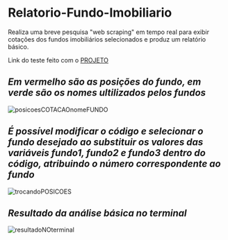 # Relatorio-Fundo-Imobiliario
 Realiza uma breve pesquisa "web scraping" em tempo real para exibir cotações dos fundos imobiliários selecionados e produz um relatório básico.<br>
 
 
 Link do teste feito com o [PROJETO](https://youtu.be/yXlCyf7C5YY) <br>
## *Em vermelho são as posições do fundo, em verde são os nomes ultilizados pelos fundos*


![posicoesCOTACAOnomeFUNDO](https://user-images.githubusercontent.com/127784850/224824707-460c6290-e6ab-4c2d-9066-ec1a8bccd277.png)


## *É possível modificar o código e selecionar o fundo desejado ao substituir os valores das variáveis fundo1, fundo2 e fundo3 dentro do código, atribuindo o número correspondente ao fundo*

![trocandoPOSICOES](https://user-images.githubusercontent.com/127784850/224825068-d0508b88-0488-4336-ab64-4177ca1a4dc8.png)

## *Resultado da análise básica no terminal*<br>

![resultadoNOterminal](https://user-images.githubusercontent.com/127784850/224825106-aa3a5dca-0b60-4262-aded-8efa32b3b755.png)

